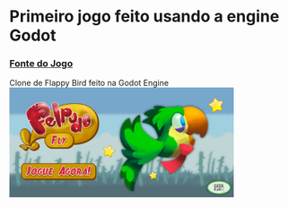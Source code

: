 # Primeiro jogo feito usando a engine Godot
### <a href=https://www.udemy.com/course/criacao-de-jogos-para-android-curso-completo/>Fonte do Jogo</a>
Clone de Flappy Bird feito na Godot Engine</br>
<img src="Felpudo-Fly/Capa-do-Game-Felpudo.jpg" width=400>
